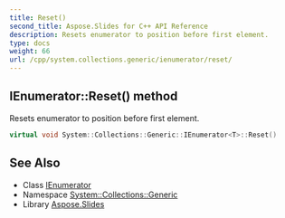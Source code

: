 ```yaml
---
title: Reset()
second_title: Aspose.Slides for C++ API Reference
description: Resets enumerator to position before first element.
type: docs
weight: 66
url: /cpp/system.collections.generic/ienumerator/reset/
---
```

## IEnumerator::Reset() method


Resets enumerator to position before first element.

```cpp
virtual void System::Collections::Generic::IEnumerator<T>::Reset()
```

## See Also

* Class [IEnumerator](./)
* Namespace [System::Collections::Generic](../)
* Library [Aspose.Slides](../../)
